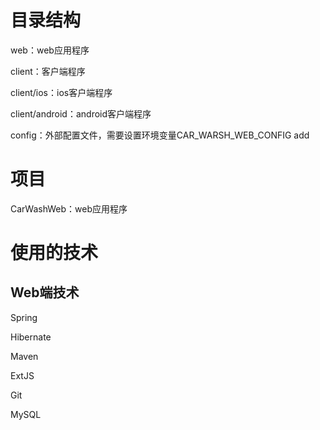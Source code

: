 ﻿# 目录结构
web：web应用程序

client：客户端程序

client/ios：ios客户端程序

client/android：android客户端程序

config：外部配置文件，需要设置环境变量CAR_WARSH_WEB_CONFIG add
# 项目
CarWashWeb：web应用程序
# 使用的技术
## Web端技术
Spring

Hibernate

Maven

ExtJS

Git

MySQL
